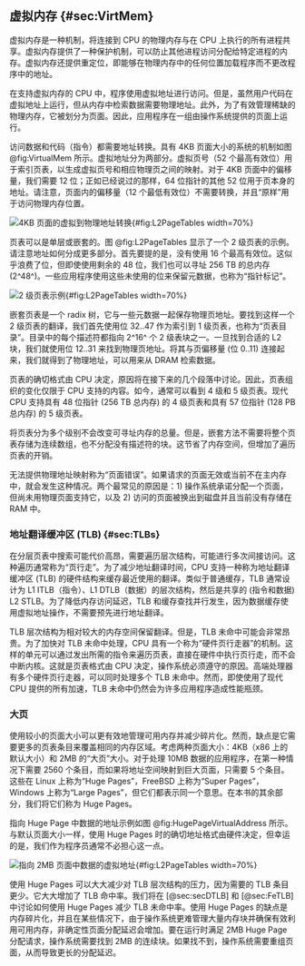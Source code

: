 ## 虚拟内存 {#sec:VirtMem}

虚拟内存是一种机制，将连接到 CPU 的物理内存与在 CPU 上执行的所有进程共享。虚拟内存提供了一种保护机制，可以防止其他进程访问分配给特定进程的内存。虚拟内存还提供重定位，即能够在物理内存中的任何位置加载程序而不更改程序中的地址。

在支持虚拟内存的 CPU 中，程序使用虚拟地址进行访问。但是，虽然用户代码在虚拟地址上运行，但从内存中检索数据需要物理地址。此外，为了有效管理稀缺的物理内存，它被划分为页面。因此，应用程序在一组由操作系统提供​​的页面上运行。

访问数据和代码（指令）都需要地址转换。具有 4KB 页面大小的系统的机制如图 @fig:VirtualMem 所示。虚拟地址分为两部分。虚拟页号（52 个最高有效位）用于索引页表，以生成虚拟页号和相应物理页之间的映射。对于 4KB 页面中的偏移量，我们需要 12 位；正如已经说过的那样，64 位指针的其他 52 位用于页本身的地址。请注意，页面内的偏移量（12 个最低有效位）不需要转换，并且“原样”用于访问物理内存位置。

![4KB 页面的虚拟到物理地址转换](../../img/uarch/VirtualMem.png){#fig:L2PageTables width=70%}

页表可以是单层或嵌套的。图 @fig:L2PageTables 显示了一个 2 级页表的示例。请注意地址如何分成更多部分。首先要提的是，没有使用 16 个最高有效位。这似乎浪费了位，但即使使用剩余的 48 位，我们也可以寻址 256 TB 的总内存 (2^48^)。一些应用程序使用这些未使用的位来保留元数据，也称为“指针标记”。

![2 级页表示例](../../img/uarch/L2PageTables.png){#fig:L2PageTables width=70%}

嵌套页表是一个 radix 树，它与一些元数据一起保存物理页地址。要找到这样一个 2 级页表的翻译，我们首先使用位 32..47 作为索引到 1 级页表，也称为“页表目录”。目录中的每个描述符都指向 2^16^ 个 2 级表块之一。一旦找到合适的 L2 块，我们就使用位 12..31 来找到物理页地址。将其与页偏移量 (位 0..11) 连接起来，我们就得到了物理地址，可以用来从 DRAM 检索数据。

页表的确切格式由 CPU 决定，原因将在接下来的几个段落中讨论。因此，页表组织的变化仅限于 CPU 支持的内容。如今，通常可以看到 4 级和 5 级页表。现代 CPU 支持具有 48 位指针 (256 TB 总内存) 的 4 级页表和具有 57 位指针 (128 PB 总内存) 的 5 级页表。

将页表分为多个级别不会改变可寻址内存的总量。但是，嵌套方法不需要将整个页表存储为连续数组，也不分配没有描述符的块。这节省了内存空间，但增加了遍历页表的开销。

无法提供物理地址映射称为“页面错误”。如果请求的页面无效或当前不在主内存中，就会发生这种情况。两个最常见的原因是：1) 操作系统承诺分配一个页面，但尚未用物理页面支持它，以及 2) 访问的页面被换出到磁盘并且当前没有存储在 RAM 中。


### 地址翻译缓冲区 (TLB) {#sec:TLBs}

在分层页表中搜索可能代价高昂，需要遍历层次结构，可能进行多次间接访问。这种遍历通常称为“页行走”。为了减少地址翻译时间，CPU 支持一种称为地址翻译缓冲区 (TLB) 的硬件结构来缓存最近使用的翻译。类似于普通缓存，TLB 通常设计为 L1 ITLB（指令）、L1 DTLB（数据）的层次结构，然后是共享的 (指令和数据) L2 STLB。为了降低内存访问延迟，TLB 和缓存查找并行发生，因为数据缓存使用虚拟地址操作，不需要预先进行地址翻译。

TLB 层次结构为相对较大的内存空间保留翻译。但是，TLB 未命中可能会非常昂贵。为了加快对 TLB 未命中处理，CPU 具有一个称为“硬件页行走器”的机制。这样的单元可以通过发出所需的指令来遍历页表，直接在硬件中执行页行走，而不会中断内核。这就是页表格式由 CPU 决定，操作系统必须遵守的原因。高端处理器有多个硬件页行走器，可以同时处理多个 TLB 未命中。然而，即使使用了现代 CPU 提供的所有加速，TLB 未命中仍然会为许多应用程序造成性能瓶颈。

### 大页

使用较小的页面大小可以更有效地管理可用内存并减少碎片化。然而，缺点是它需要更多的页表条目来覆盖相同的内存区域。考虑两种页面大小：4KB（x86 上的默认大小）和 2MB 的“大页”大小。对于处理 10MB 数据的应用程序，在第一种情况下需要 2560 个条目，而如果将地址空间映射到巨大页面，只需要 5 个条目。这些在 Linux 上称为“Huge Pages”，FreeBSD 上称为“Super Pages”，Windows 上称为“Large Pages”，但它们都表示同一个意思。在本书的其余部分，我们将它们称为 Huge Pages。

指向 Huge Page 中数据的地址示例如图 @fig:HugePageVirtualAddress 所示。与默认页面大小一样，使用 Huge Pages 时的确切地址格式由硬件决定，但幸运的是，我们作为程序员通常不必担心这一点。

![指向 2MB 页面中数据的虚拟地址](../../img/uarch/HugePageVirtualAddress.png){#fig:L2PageTables width=70%}

使用 Huge Pages 可以大大减少对 TLB 层次结构的压力，因为需要的 TLB 条目更少。它大大增加了 TLB 命中率。我们将在 [@sec:secDTLB] 和 [@sec:FeTLB] 中讨论如何使用 Huge Pages 减少 TLB 未命中率。使用 Huge Pages 的缺点是内存碎片化，并且在某些情况下，由于操作系统更难管理大量内存块并确保有效利用可用内存，非确定性页面分配延迟会增加。要在运行时满足 2MB Huge Page 分配请求，操作系统需要找到 2MB 的连续块。如果找不到，操作系统需要重组页面，从而导致更长的分配延迟。
